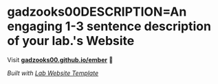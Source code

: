 
# gadzooks00DESCRIPTION=An engaging 1-3 sentence description of your lab.'s Website

Visit **[gadzooks00.github.io/ember](https://gadzooks00.github.io/ember)** 🚀

_Built with [Lab Website Template](https://greene-lab.gitbook.io/lab-website-template-docs)_
